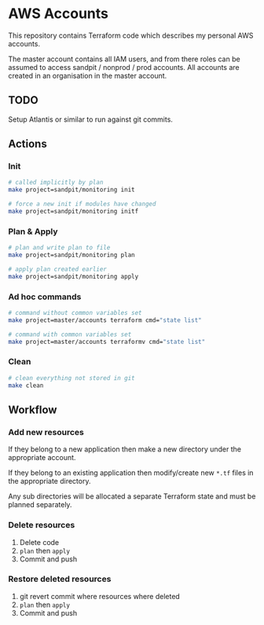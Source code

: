 # AWS Accounts

This repository contains Terraform code which describes my personal AWS accounts.

The master account contains all IAM users, and from there roles can be assumed to access
sandpit / nonprod / prod accounts. All accounts are created in an organisation in
the master account.

## TODO

Setup Atlantis or similar to run against git commits.

## Actions
### Init

```bash
# called implicitly by plan
make project=sandpit/monitoring init

# force a new init if modules have changed
make project=sandpit/monitoring initf
```

### Plan & Apply

```bash
# plan and write plan to file
make project=sandpit/monitoring plan

# apply plan created earlier
make project=sandpit/monitoring apply
```

### Ad hoc commands

```bash
# command without common variables set
make project=master/accounts terraform cmd="state list"

# command with common variables set
make project=master/accounts terraformv cmd="state list"
```

### Clean

```bash
# clean everything not stored in git
make clean
```

## Workflow
### Add new resources

If they belong to a new application then make a new directory under the appropriate account.

If they belong to an existing application then modify/create new `*.tf` files in the appropriate directory.

Any sub directories will be allocated a separate Terraform state and must be planned separately.


### Delete resources

1. Delete code
2. `plan` then `apply`
3. Commit and push

### Restore deleted resources

1. git revert commit where resources where deleted
2. `plan` then `apply`
3. Commit and push
